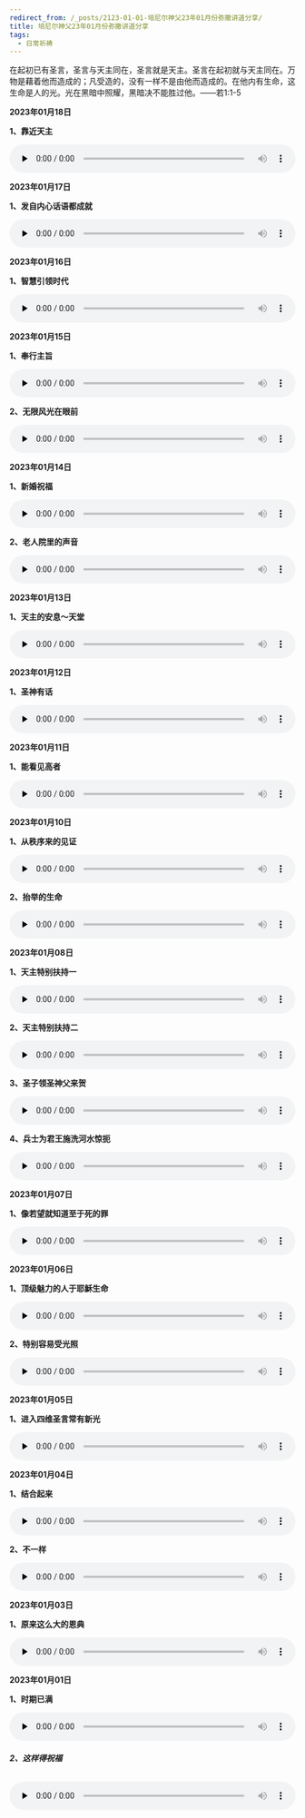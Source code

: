 ```yaml
---
redirect_from: /_posts/2123-01-01-培尼尔神父23年01月份弥撒讲道分享/
title: 培尼尔神父23年01月份弥撒讲道分享
tags:
  - 日常祈祷
---
```


在起初已有圣言，圣言与天主同在，圣言就是天主。圣言在起初就与天主同在。万物是藉着他而造成的；凡受造的，没有一样不是由他而造成的。在他内有生命，这生命是人的光。光在黑暗中照耀，黑暗决不能胜过他。——若1:1-5

**2023年01月18日**

**1、靠近天主**

<audio id="audio" style="width: 100%;height:50px;" controls="controls" preload="none">
      <source id="mp3" src="/2023.01/audio/230118kaojin.mp3">
</audio>

**2023年01月17日**

**1、发自内心话语都成就**

<audio id="audio" style="width: 100%;height:50px;" controls="controls" preload="none">
      <source id="mp3" src="/2023.01/audio/230117fazi.mp3">
</audio>

**2023年01月16日**

**1、智慧引领时代**

<audio id="audio" style="width: 100%;height:50px;" controls="controls" preload="none">
      <source id="mp3" src="/2023.01/audio/230116zhihui.mp3">
</audio>

**2023年01月15日**

**1、奉行主旨**

<audio id="audio" style="width: 100%;height:50px;" controls="controls" preload="none">
      <source id="mp3" src="/2023.01/audio/230115zhuzhi.mp3">
</audio>

**2、无限风光在眼前**

<audio id="audio" style="width: 100%;height:50px;" controls="controls" preload="none">
      <source id="mp3" src="/2023.01/audio/230115feng.mp3">
</audio>

**2023年01月14日**

**1、新婚祝福**

<audio id="audio" style="width: 100%;height:50px;" controls="controls" preload="none">
      <source id="mp3" src="/2023.01/audio/230114xinhun.mp3">
</audio>

**2、老人院里的声音**

<audio id="audio" style="width: 100%;height:50px;" controls="controls" preload="none">
      <source id="mp3" src="/2023.01/audio/230114laoren.mp3">
</audio>

**2023年01月13日**

**1、天主的安息～天堂**

<audio id="audio" style="width: 100%;height:50px;" controls="controls" preload="none">
      <source id="mp3" src="/2023.01/audio/230113tianzhu.mp3">
</audio>

**2023年01月12日**

**1、圣神有话**

<audio id="audio" style="width: 100%;height:50px;" controls="controls" preload="none">
      <source id="mp3" src="/2023.01/audio/230112shengshen.mp3">
</audio>

**2023年01月11日**

**1、能看见高者**

<audio id="audio" style="width: 100%;height:50px;" controls="controls" preload="none">
      <source id="mp3" src="/2023.01/audio/230111gaozhe.mp3">
</audio>

**2023年01月10日**

**1、从秩序来的见证**

<audio id="audio" style="width: 100%;height:50px;" controls="controls" preload="none">
      <source id="mp3" src="/2023.01/audio/230110jianzheng.mp3">
</audio>

**2、抬举的生命**

<audio id="audio" style="width: 100%;height:50px;" controls="controls" preload="none">
      <source id="mp3" src="/2023.01/audio/230110shengming.mp3">
</audio>

**2023年01月08日**

**1、天主特别扶持一**

<audio id="audio" style="width: 100%;height:50px;" controls="controls" preload="none">
      <source id="mp3" src="/2023.01/audio/230108Afuchi.mp3">
</audio>

**2、天主特别扶持二**

<audio id="audio" style="width: 100%;height:50px;" controls="controls" preload="none">
      <source id="mp3" src="/2023.01/audio/230108Bfuchi.mp3">
</audio>

**3、圣子领圣神父来贺**

<audio id="audio" style="width: 100%;height:50px;" controls="controls" preload="none">
      <source id="mp3" src="/2023.01/audio/230108he.mp3">
</audio>

**4、兵士为君王施洗河水惊扼**

<audio id="audio" style="width: 100%;height:50px;" controls="controls" preload="none">
      <source id="mp3" src="/2023.01/audio/230108shixi.mp3">
</audio>

**2023年01月07日**

**1、像若望就知道至于死的罪**

<audio id="audio" style="width: 100%;height:50px;" controls="controls" preload="none">
      <source id="mp3" src="/2023.01/audio/230107ruowang.mp3">
</audio>

**2023年01月06日**

**1、顶级魅力的人于耶穌生命**

<audio id="audio" style="width: 100%;height:50px;" controls="controls" preload="none">
      <source id="mp3" src="/2023.01/audio/230106sm.mp3">
</audio>

**2、特别容易受光照**

<audio id="audio" style="width: 100%;height:50px;" controls="controls" preload="none">
      <source id="mp3" src="/2023.01/audio/230106guang.mp3">
</audio>

**2023年01月05日**

**1、进入四维圣言常有新光**

<audio id="audio" style="width: 100%;height:50px;" controls="controls" preload="none">
      <source id="mp3" src="/2023.01/audio/230105guang.mp3">
</audio>

**2023年01月04日**

**1、结合起来**

<audio id="audio" style="width: 100%;height:50px;" controls="controls" preload="none">
      <source id="mp3" src="/2023.01/audio/230104jiehe.mp3">
</audio>

**2、不一样**

<audio id="audio" style="width: 100%;height:50px;" controls="controls" preload="none">
      <source id="mp3" src="/2023.01/audio/230104buyiyang.mp3">
</audio>

**2023年01月03日**

**1、原来这么大的恩典**

<audio id="audio" style="width: 100%;height:50px;" controls="controls" preload="none">
      <source id="mp3" src="/2023.01/audio/230103endian.mp3">
</audio>

**2023年01月01日**

**1、时期已满**

<audio id="audio" style="width: 100%;height:50px;" controls="controls" preload="none">
      <source id="mp3" src="/2023.01/audio/230101shiqi.mp3">
</audio>

###### **2、这样得祝福**

<audio id="audio" style="width: 100%;height:50px;" controls="controls" preload="none">
      <source id="mp3" src="/2023.01/audio/230101zhufu.mp3">
</audio>
